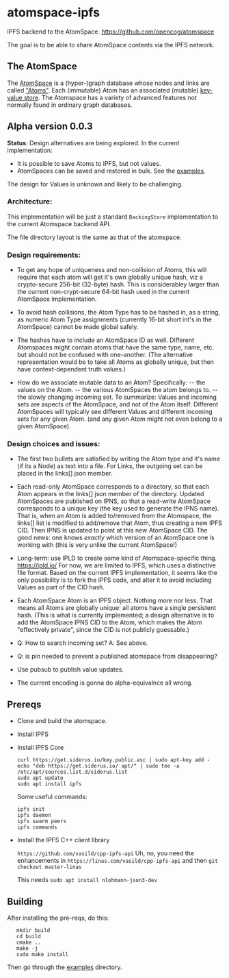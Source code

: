 # atomspace-ipfs
IPFS backend to the AtomSpace.
https://github.com/opencog/atomspace

The goal is to be able to share AtomSpace contents via the IPFS network.

## The AtomSpace
The [AtomSpace](https://wiki.opencog.org/w/AtomSpace) is a
(hyper-)graph database whose nodes and links are called
["Atoms"](https://wiki.opencog.org/w/Atom). Each (immutable) Atom has
an associated (mutable)
[key-value store](https://wiki.opencog.org/w/Value).
The Atomspace has a variety of advanced features not normally found
in ordinary graph databases.

## Alpha version 0.0.3

**Status**: Design alternatives are being explored. In the current
implementation:
 * It is possible to save Atoms to IPFS, but not values.
 * AtomSpaces can be saved and restored in bulk. See the
   [examples](examples).

The design for Values is unknown and likely to be challenging.

### Architecture:
This implementation will be just a standard `BackingStore`
implementation to the current Atomspace backend API.

The file directory layout is the same as that of the atomspace.

### Design requirements:
* To get any hope of uniqueness and non-collision of Atoms, this will
  require that each atom will get it's own globally unique hash, viz
  a crypto-secure 256-bit (32-byte) hash. This is considerabley larger
  than the current non-crypt-secure 64-bit hash used in the current
  AtomSpace implementation.

* To avoid hash collisions, the Atom Type has to be hashed in, as a
  string, as numeric Atom Type assignments (currently 16-bit short
  int's in the AtomSpace) cannot be made global safely.

* The hashes have to include an AtomSpace ID as well. Different
  Atomspaces might contain atoms that have the same type, name, etc.
  but should not be confused with one-another. (The alternative
  representation would be to take all Atoms as globally unique, but
  then have context-dependent truth values.)

* How do we associate mutable data to an Atom? Specifically:
  -- the values on the Atom.
  -- the various AtomSpaces the atom belongs to.
  -- the slowly changing incoming set.
  To summarize: Values and incoming sets are aspects of the AtomSpace,
  and not of the Atom itself.  Different AtomSpaces will typically
  see different Values and different incoming sets for any given Atom.
  (and any given Atom might not even belong to a given AtomSpace).

### Design choices and issues:

* The first two bullets are satisfied by writing the Atom type and
  it's name (if its a Node) as text into a file. For Links, the
  outgoing set can be placed in the links[] json member.

* Each read-only AtomSpace corresponds to a directory, so that each
  Atom appears in the links[] json member of the directory.  Updated
  AtomSpaces are published on IPNS, so that a read-write AtomSpace
  corresponds to a unique key (the key used to generate the IPNS name).
  That is, when an Atom is added to/removed from the Atomspace, the
  links[] list is modified to add/remove that Atom, thus creating a
  new IPFS CID. Then IPNS is updated to point at this new AtomSpace
  CID.  The good news: one knows *exactly* which version of an AtomSpace
  one is working with (this is very unlike the current AtomSpace!)

* Long-term: use IPLD to create some kind of Atomspace-specific thing.
  https://ipld.io/ For now, we are limited to IPFS, which uses a
  distinctive file format.  Based on the current IPFS implementation,
  it seems like the only possibility is to fork the IPFS code, and
  alter it to avoid including Values as part of the CID hash.

* Each AtomSpace Atom is an IPFS object. Nothing more nor less.
  That means all Atoms are globally unique: all atoms have a single
  persistent hash. (This is what is currently implemented; a design
  alternative is to add the AtomSpace IPNS CID to the Atom, which
  makes the Atom "effectively private", since the CID is not publicly
  guessable.)

* Q: How to search incoming set? A: See above.

* Q: is pin needed to prevent a published atomspace from disappearing?

* Use pubsub to publish value updates.

* The current encoding is gonna do alpha-equivalnce all wrong.

## Prereqs

* Clone and build the atomspace.
* Install IPFS
 * Install IPFS Core
   ```
   curl https://get.siderus.io/key.public.asc | sudo apt-key add -
   echo "deb https://get.siderus.io/ apt/" | sudo tee -a /etc/apt/sources.list.d/siderus.list
   sudo apt update
   sudo apt install ipfs
   ```
   Some useful commands:
   ```
   ipfs init
   ipfs daemon
   ipfs swarm peers
   ipfs commands
   ```

 * Install the IPFS C++ client library

   `https://github.com/vasild/cpp-ipfs-api`
   Uh, no, you need the enhancements in
   `https://linas.com/vasild/cpp-ipfs-api`
   and then
   `git checkout master-linas`

   This needs `sudo apt install nlohmann-json3-dev`

## Building
After installing the pre-reqs, do this:
```
   mkdir build
   cd build
   cmake ..
   make -j
   sudo make install
```
Then go through the [examples](examples) directory.
